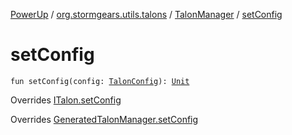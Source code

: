 [PowerUp](../../index.md) / [org.stormgears.utils.talons](../index.md) / [TalonManager](index.md) / [setConfig](./set-config.md)

# setConfig

`fun setConfig(config: `[`TalonConfig`](../-talon-config/index.md)`): `[`Unit`](https://kotlinlang.org/api/latest/jvm/stdlib/kotlin/-unit/index.html)

Overrides [ITalon.setConfig](../-i-talon/set-config.md)

Overrides [GeneratedTalonManager.setConfig](../-generated-talon-manager/set-config.md)


